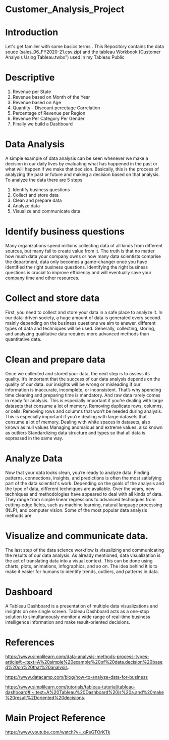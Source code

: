 # Customer_Analysis_Project
# Introduction 
  Let's get familier with some basics terms . This Repository contains the data souce (sales_06_FY2020-21.csv.zip)  and the tableau Workbook (Customer Analysis Using Tableau.twbx") used in my Tableau Public
# Descriptive
1) Revenue per State
2) Revenue based on Month of the Year
3) Revenue based on Age
4) Quantity - Discount percetage Correlation
5) Percentage of Revenue per Region
6) Revenue Per Category Per Gender
7) Finally we build a Dashboard
# Data Analysis 
A simple example of data analysis can be seen whenever we make a decision in our daily lives by evaluating what has happened in the past or what will happen if we make that decision. Basically, this is the process of analyzing the past or future and making a decision based on that analysis.
To analyze the data there are 5 steps 
1) Identify business questions
2) Collect and store data
3) Clean and prepare data
4) Analyze data
5) Visualize and communicate data.

# Identify business questions
Many organizations spend millions collecting data of all kinds from different sources, but many fail to create value from it. The truth is that no matter how much data your company owns or how many data scientists comprise the department, data only becomes a game-changer once you have identified the right business questions. 
Identifying the right business questions is crucial to improve efficiency and will eventually save your company time and other resources.
# Collect and store data
First, you need to collect and store your data in a safe place to analyze it.
In our data-driven society, a huge amount of data is generated every second. 
mainly depending on the business questions we aim to answer, different types of data and techniques will be used. Generally, collecting, storing, and analyzing qualitative data requires more advanced methods than quantitative data.
# Clean and prepare data
Once we collected and stored your data, the next step is to assess its quality. It’s important that the success of our data analysis depends on the quality of our data. our insights will be wrong or misleading if our information is inaccurate, incomplete, or inconsistent. That’s why spending time cleaning and preparing time is mandatory. 
And raw data rarely comes in ready for analysis. This is especially important if you’re dealing with large datasets that consume a lot of memory.
Removing duplicate rows, columns, or cells. 
Removing rows and columns that won’t be needed during analysis. This is especially important if you’re dealing with large datasets that consume a lot of memory. 
Dealing with white spaces in datasets, also known as null values
Managing anomalous and extreme values, also known as outliers
Standardizing data structure and types so that all data is expressed in the same way.
# Analyze Data
Now that your data looks clean, you’re ready to analyze data. Finding patterns, connections, insights, and predictions is often the most satisfying part of the data scientist's work. 
Depending on the goals of the analysis and the type of data, different techniques are available. Over the years, new techniques and methodologies have appeared to deal with all kinds of data. They range from simple linear regressions to advanced techniques from cutting-edge fields, such as machine learning, natural language processing (NLP), and computer vision.
Some of the most popular data analysis methods are 
# Visualize and communicate data. 
The last step of the data science workflow is visualizing and communicating the results of our data analysis.
As already mentioned, data visualization is the act of translating data into a visual context. This can be done using charts, plots, animations, infographics, and so on. The idea behind it is to make it easier for humans to identify trends, outliers, and patterns in data.
# Dashboard
A Tableau Dashboard is a presentation of multiple data visualizations and insights on one single screen. Tableau Dashboard acts as a one-stop solution to simultaneously monitor a wide range of real-time business intelligence information and make result-oriented decisions.
# References 
https://www.simplilearn.com/data-analysis-methods-process-types-article#:~:text=A%20simple%20example%20of%20data,decision%20based%20on%20that%20analysis.

https://www.datacamp.com/blog/how-to-analyze-data-for-business

https://www.simplilearn.com/tutorials/tableau-tutorial/tableau-dashboard#:~:text=A%20Tableau%20Dashboard%20is%20a,and%20make%20result%2Doriented%20decisions.
# Main Project Reference 
https://www.youtube.com/watch?v=_qReGTOrKTk
